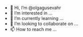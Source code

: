 - 👋 Hi, I’m @olgagusevahr
- 👀 I’m interested in ...
- 🌱 I’m currently learning ...
- 💞️ I’m looking to collaborate on ...
- 📫 How to reach me ...

<!---
olgagusevahr/olgagusevahr is a ✨ special ✨ repository because its `README.md` (this file) appears on your GitHub profile.
You can click the Preview link to take a look at your changes.
--->
